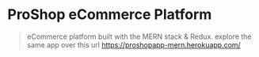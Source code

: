 # ProShop eCommerce Platform

> eCommerce platform built with the MERN stack & Redux.
explore the same app over this url https://proshopapp-mern.herokuapp.com/
